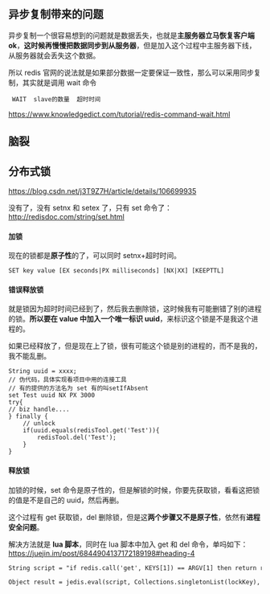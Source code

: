 ## 异步复制带来的问题

异步复制一个很容易想到的问题就是数据丢失，也就是**主服务器立马恢复客户端ok**，**这时候再慢慢把数据同步到从服务器**，但是加入这个过程中主服务器下线，从服务器就会丢失这个数据。

所以 redis 官网的说法就是如果部分数据一定要保证一致性，那么可以采用同步复制，其实就是调用 wait 命令

```
 WAIT  slave的数量  超时时间
```

https://www.knowledgedict.com/tutorial/redis-command-wait.html

## 脑裂

## 分布式锁

https://blog.csdn.net/j3T9Z7H/article/details/106699935

没有了，没有 setnx 和 setex 了，只有 set 命令了：http://redisdoc.com/string/set.html

#### 加锁

现在的锁都是**原子性**的了，可以同时 setnx+超时时间。

```
SET key value [EX seconds|PX milliseconds] [NX|XX] [KEEPTTL]
```

#### 错误释放锁

就是锁因为超时时间已经到了，然后我去删除锁，这时候我有可能删错了别的进程的锁。**所以要在 value 中加入一个唯一标识 uuid**，来标识这个锁是不是我这个进程的。

如果已经释放了，但是现在上了锁，很有可能这个锁是别的进程的，而不是我的，我不能乱删。

```
String uuid = xxxx;
// 伪代码，具体实现看项目中用的连接工具
// 有的提供的方法名为 set 有的叫setIfAbsent
set Test uuid NX PX 3000
try{
// biz handle....
} finally {
    // unlock
    if(uuid.equals(redisTool.get('Test')){
        redisTool.del('Test');
    }
}

```

#### 释放锁

加锁的时候，set 命令是原子性的，但是解锁的时候，你要先获取锁，看看这把锁的值是不是自己的 uuid，然后再删。

这个过程有 get 获取锁，del 删除锁，但是这**两个步骤又不是原子性**，依然有**进程安全问题**。

解决方法就是 **lua 脚本**，同时在 lua 脚本中加入 get 和 del 命令，单吗如下：https://juejin.im/post/6844904137172189198#heading-4

```
String script = "if redis.call('get', KEYS[1]) == ARGV[1] then return redis.call('del', KEYS[1]) else return 0 end";  

Object result = jedis.eval(script, Collections.singletonList(lockKey), Collections.singletonList(requestId));
```

